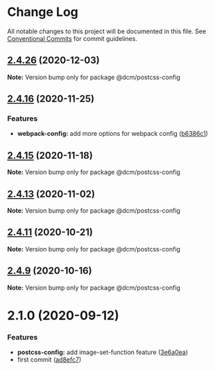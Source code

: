# Change Log

All notable changes to this project will be documented in this file.
See [Conventional Commits](https://conventionalcommits.org) for commit guidelines.

## [2.4.26](https://github.com/dcmhub/chores/compare/v2.4.25...v2.4.26) (2020-12-03)

**Note:** Version bump only for package @dcm/postcss-config





## [2.4.16](https://github.com/dcmhub/chores/compare/v2.4.15...v2.4.16) (2020-11-25)


### Features

* **webpack-config:** add more options for webpack config ([b6386c1](https://github.com/dcmhub/chores/commit/b6386c136f92b54f8182be5290582f6505e1acd3))





## [2.4.15](https://github.com/dcmhub/chores/compare/v2.4.14...v2.4.15) (2020-11-18)

**Note:** Version bump only for package @dcm/postcss-config





## [2.4.13](https://github.com/dcmhub/chores/compare/v2.4.12...v2.4.13) (2020-11-02)

**Note:** Version bump only for package @dcm/postcss-config





## [2.4.11](https://github.com/dcmhub/chores/compare/v2.4.10...v2.4.11) (2020-10-21)

**Note:** Version bump only for package @dcm/postcss-config





## [2.4.9](https://github.com/dcmhub/chores/compare/v2.4.8...v2.4.9) (2020-10-16)

**Note:** Version bump only for package @dcm/postcss-config





# 2.1.0 (2020-09-12)


### Features

* **postcss-config:** add image-set-function feature ([3e6a0ea](https://github.com/dcmhub/chores/commit/3e6a0ea951f7570196494b1fb61f8ff0994e6c3e))
* first commit ([ad8efc7](https://github.com/dcmhub/chores/commit/ad8efc74cd80d6d699e7210bc9088ecc1e3baa2a))
